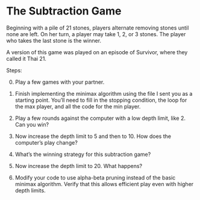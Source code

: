 The Subtraction Game
====================

Beginning with a pile of 21 stones, players alternate removing
stones until none are left. On her turn, a player may take 1, 2,
or 3 stones. The player who takes the last stone is the winner.

A version of this game was played on an episode of Survivor,
where they called it Thai 21.


Steps:

0. Play a few games with your partner.

1. Finish implementing the minimax algorithm using the file I
   sent you as a starting point. You’ll need to fill in the
   stopping condition, the loop for the max player, and all
   the code for the min player.

2. Play a few rounds against the computer with a low depth
   limit, like 2. Can you win?

3. Now increase the depth limit to 5 and then to 10. How does
   the computer’s play change?

4. What’s the winning strategy for this subtraction game?

5. Now increase the depth limit to 20. What happens?

6. Modify your code to use alpha-beta pruning instead of the
   basic minimax algorithm. Verify that this allows efficient
   play even with higher depth limits.
